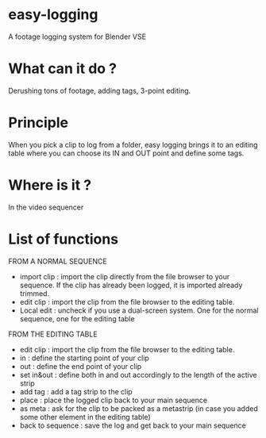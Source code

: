 # easy-logging
A footage logging system for Blender VSE
# What can it do ?
Derushing tons of footage, adding tags, 3-point editing.
# Principle
When you pick a clip to log from a folder, easy logging brings it to an editing table where you can choose its IN and OUT point and define some tags.
# Where is it ?
In the video sequencer
# List of functions
FROM A NORMAL SEQUENCE
- import clip : import the clip directly from the file browser to your sequence. If the clip has already been logged, it is imported already trimmed.
- edit clip : import the clip from the file browser to the editing table.
- Local edit : uncheck if you use a dual-screen system. One for the normal sequence, one for the editing table

FROM THE EDITING TABLE
- edit clip : import the clip from the file browser to the editing table.
- in : define the starting point of your clip
- out : define the end point of your clip
- set in&out : define both in and out accordingly to the length of the active strip
- add tag : add a tag strip to the clip
- place : place the logged clip back to your main sequence
- as meta : ask for the clip to be packed as a metastrip (in case you added some other element in the editing table)
- back to sequence : save the log and get back to your main sequence
